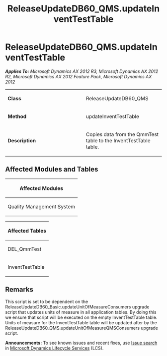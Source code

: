 ﻿---
title: ReleaseUpdateDB60_QMS.updateInventTestTable
TOCTitle: ReleaseUpdateDB60_QMS.updateInventTestTable
ms:assetid: 7675f146-4d57-8d1b-28ce-0e1266b2b5b3
ms:mtpsurl: https://msdn.microsoft.com/en-us/library/JJ719355(v=AX.60)
ms:contentKeyID: 49709146
ms.date: 05/18/2015
mtps_version: v=AX.60
---

# ReleaseUpdateDB60\_QMS.updateInventTestTable 


_**Applies To:** Microsoft Dynamics AX 2012 R3, Microsoft Dynamics AX 2012 R2, Microsoft Dynamics AX 2012 Feature Pack, Microsoft Dynamics AX 2012_

<table>
<colgroup>
<col style="width: 50%" />
<col style="width: 50%" />
</colgroup>
<tbody>
<tr class="odd">
<td><p><strong>Class</strong></p></td>
<td><p>ReleaseUpdateDB60_QMS</p></td>
</tr>
<tr class="even">
<td><p><strong>Method</strong></p></td>
<td><p>updateInventTestTable</p></td>
</tr>
<tr class="odd">
<td><p><strong>Description</strong></p></td>
<td><p>Copies data from the QmmTest table to the InventTestTable table.</p></td>
</tr>
</tbody>
</table>


## Affected Modules and Tables

<table>
<colgroup>
<col style="width: 100%" />
</colgroup>
<thead>
<tr class="header">
<th><p>Affected Modules</p></th>
</tr>
</thead>
<tbody>
<tr class="odd">
<td><p>Quality Management System</p></td>
</tr>
</tbody>
</table>


<table>
<colgroup>
<col style="width: 100%" />
</colgroup>
<thead>
<tr class="header">
<th><p>Affected Tables</p></th>
</tr>
</thead>
<tbody>
<tr class="odd">
<td><p>DEL_QmmTest</p></td>
</tr>
<tr class="even">
<td><p>InventTestTable</p></td>
</tr>
</tbody>
</table>


## Remarks

This script is set to be dependent on the ReleaseUpdateDB60\_Basic.updateUnitOfMeasureConsumers upgrade script that updates units of measure in all application tables. By doing this we ensure that script will be executed on the empty InventTestTable table. Units of measure for the InventTestTable table will be updated after by the ReleaseUpdateDB60\_QMS.updateUnitOfMeasureQMSConsumers upgrade script.

  
**Announcements:** To see known issues and recent fixes, use [Issue search](http://go.microsoft.com/fwlink/?linkid=389258) in [Microsoft Dynamics Lifecycle Services](http://go.microsoft.com/fwlink/?linkid=306505) (LCS).

